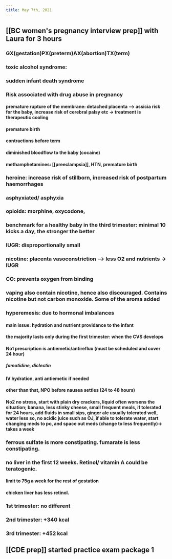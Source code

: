 ```yaml
---
title: May 7th, 2021
---
```


## [[BC women's pregnancy interview prep]] with Laura for 3 hours
### GX(gestation)PX(preterm)AX(abortion)TX(term)
### toxic alcohol syndrome:
### sudden infant death syndrome
### Risk associated with drug abuse in pregnancy
#### premature rupture of the membrane: detached placenta --> assicia risk for the baby, increase risk of cerebral palsy etc  -> treatment is therapeutic cooling
#### premature birth
#### contractions before term
#### diminished bloodflow to the baby (cocaine)
#### methamphetamines: [[preeclampsia]], HTN, premature birth
### heroine: increase risk of stillborn, increased risk of postpartum haemorrhages
### asphyxiated/ asphyxia
### opioids: morphine, oxycodone,
### benchmark for a healthy baby in the third trimester: minimal 10 kicks a day, the stronger the better
### IUGR: disproportionally small
### nicotine: placenta vasoconstriction --> less O2 and nutrients -> IUGR
### CO: prevents oxygen from binding
### vaping also contain nicotine, hence also discouraged. Contains nicotine but not carbon monoxide. Some of the aroma added
### hyperemesis: due to hormonal imbalances
#### main issue: hydration and nutrient providance to the infant
#### the majority lasts only during the first trimester: when the CVS develops
#### No1 prescription is antiemetic/antireflux (must be scheduled and cover 24 hour)
##### famotidine, diclectin
#### IV hydration, anti antiemetic if needed
#### other than that, NPO before nausea settles (24 to 48 hours)
#### No2 no stress, start with plain dry crackers, liquid often worsens the situation; banana, less stinky cheese, small frequent meals, if tolerated for 24 hours, add fluids in small sips, ginger ale usually tolerated well, water less so, no acidic juice such as OJ, if able to tolerate water, start changing meds to po, and space out meds (change to less frequently)-> takes a week
### ferrous sulfate is more constipating. fumarate is less constipating.
### no liver in the first 12 weeks. Retinol/ vitamin A could be teratogenic.
#### limit to 75g a week for the rest of gestation
#### chicken liver has less retinol.
### 1st trimester: no different
### 2nd trimester: +340 kcal
### 3rd trimester: +452 kcal
## [[CDE prep]] started practice exam package 1
##
